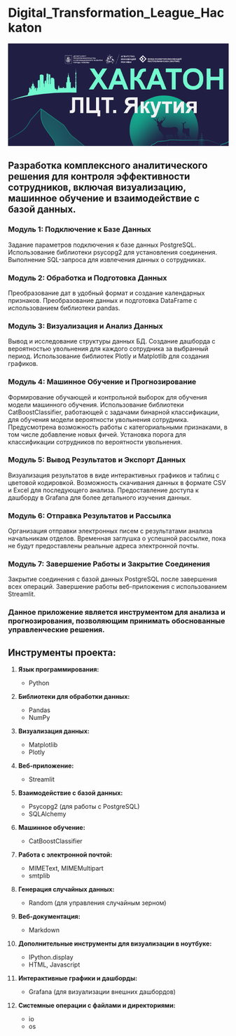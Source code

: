 # Digital_Transformation_League_Hackaton
![Image](fon_rep.png)

## Разработка комплексного аналитического решения для контроля эффективности сотрудников, включая визуализацию, машинное обучение и взаимодействие с базой данных.

### Модуль 1: Подключение к Базе Данных
Задание параметров подключения к базе данных PostgreSQL.
Использование библиотеки psycopg2 для установления соединения.
Выполнение SQL-запроса для извлечения данных о сотрудниках.

### Модуль 2: Обработка и Подготовка Данных
Преобразование дат в удобный формат и создание календарных признаков.
Преобразование данных и подготовка DataFrame с использованием библиотеки pandas.

### Модуль 3: Визуализация и Анализ Данных
Вывод и исследование структуры данных БД.
Создание дашборда с вероятностью увольнения для каждого сотрудника за выбранный период.
Использование библиотек Plotly и Matplotlib для создания графиков.

### Модуль 4: Машинное Обучение и Прогнозирование
Формирование обучающей и контрольной выборок для обучения модели машинного обучения.
Использование библиотеки CatBoostClassifier, работающей с задачами бинарной классификации, для обучения модели вероятности увольнения сотрудника.
Предусмотрена возможность работы с категориальными признаками, в том числе добавление новых фичей.
Установка порога для классификации сотрудников по вероятности увольнения.

### Модуль 5: Вывод Результатов и Экспорт Данных
Визуализация результатов в виде интерактивных графиков и таблиц с цветовой кодировкой.
Возможность скачивания данных в формате CSV и Excel для последующего анализа.
Предоставление доступа к дашборду в Grafana для более детального изучения данных.

### Модуль 6: Отправка Результатов и Рассылка
Организация отправки электронных писем с результатами анализа начальникам отделов.
Временная заглушка о успешной рассылке, пока не будут предоставлены реальные адреса электронной почты.

### Модуль 7: Завершение Работы и Закрытие Соединения
Закрытие соединения с базой данных PostgreSQL после завершения всех операций.
Завершение работы веб-приложения с использованием Streamlit.

### Данное приложение является инструментом для анализа и прогнозирования, позволяющим принимать обоснованные управленческие решения.

## **Инструменты проекта:**

1. **Язык программирования:**
   - Python

2. **Библиотеки для обработки данных:**
   - Pandas
   - NumPy

3. **Визуализация данных:**
   - Matplotlib
   - Plotly

4. **Веб-приложение:**
   - Streamlit

5. **Взаимодействие с базой данных:**
   - Psycopg2 (для работы с PostgreSQL)
   - SQLAlchemy

6. **Машинное обучение:**
   - CatBoostClassifier

7. **Работа с электронной почтой:**
    - MIMEText, MIMEMultipart
    - smtplib

8. **Генерация случайных данных:**
   - Random (для управления случайным зерном)

9. **Веб-документация:**
   - Markdown

10. **Дополнительные инструменты для визуализации в ноутбуке:**
    - IPython.display
    - HTML, Javascript

11. **Интерактивные графики и дашборды:**
    - Grafana (для визуализации внешних дашбордов)

12. **Системные операции с файлами и директориями:**
    - io
    - os
